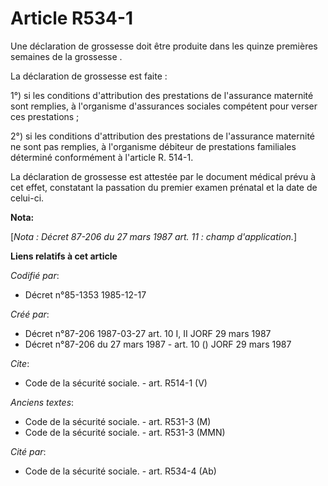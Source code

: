 # Article R534-1

Une déclaration de grossesse doit être produite dans les quinze premières semaines de la grossesse   . 

La déclaration de grossesse est faite : 

1°) si les conditions d'attribution des prestations de l'assurance maternité sont remplies, à l'organisme d'assurances
sociales compétent pour verser ces prestations ; 

2°) si les conditions d'attribution des prestations de l'assurance maternité ne sont pas remplies, à l'organisme débiteur de
prestations familiales déterminé conformément à l'article R. 514-1. 

La déclaration de grossesse est attestée par le document médical prévu à cet effet, constatant la passation du premier examen
prénatal et la date de celui-ci.

**Nota:**

[*Nota : Décret 87-206 du 27 mars 1987 art. 11 : champ d'application.*]

**Liens relatifs à cet article**

_Codifié par_:

  - Décret n°85-1353 1985-12-17

_Créé par_:

  - Décret n°87-206 1987-03-27 art. 10 I, II JORF 29 mars 1987
  - Décret n°87-206 du 27 mars 1987 - art. 10 () JORF 29 mars 1987

_Cite_:

  - Code de la sécurité sociale. - art. R514-1 (V)

_Anciens textes_:

  - Code de la sécurité sociale. - art. R531-3 (M)
  - Code de la sécurité sociale. - art. R531-3 (MMN)

_Cité par_:

  - Code de la sécurité sociale. - art. R534-4 (Ab)
